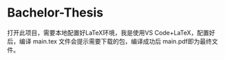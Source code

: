 # Bachelor-Thesis

打开此项目，需要本地配置好LaTeX环境，我是使用VS Code+LaTeX，配置好后，编译 main.tex 文件会提示需要下载的包，编译成功后 main.pdf即为最终文件。
